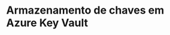 ﻿# Armazenamento de chaves em Azure Key Vault

<!-- link to version in English -->
<div data-alt-locales="en-us"></div>
